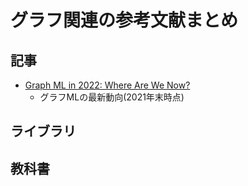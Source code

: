# グラフ関連の参考文献まとめ

## 記事

- [Graph ML in 2022: Where Are We Now?](https://towardsdatascience.com/graph-ml-in-2022-where-are-we-now-f7f8242599e0?gi=d79b454b9e0d)
    - グラフMLの最新動向(2021年末時点)

## ライブラリ


## 教科書
